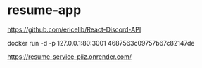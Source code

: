 # resume-app
https://github.com/ericellb/React-Discord-API

docker run -d -p 127.0.0.1:80:3001 4687563c09757b67c82147de

https://resume-service-piiz.onrender.com/